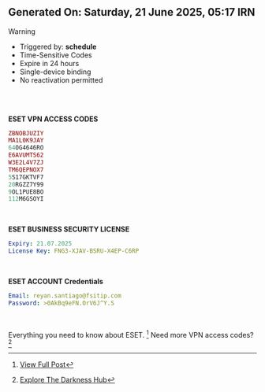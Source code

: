#
## Generated On: Saturday, 21 June 2025, 05:17 IRN

> [!WARNING]
>
> - Triggered by: **schedule**
> - Time-Sensitive Codes
> - Expire in 24 hours
> - Single-device binding
> - No reactivation permitted <br><br/>

<br/>

**ESET VPN ACCESS CODES**

```ruby
ZBNOBJUZIY
MA1L0K9JAY
64OG4646RO
E6AVUMTS62
W3E2L4V7ZJ
TM6QEPNOX7
5S17GKTVF7
20RGZZ7Y99
9OL1PUE8BO
112M6GSOYI
```
<br/>

**ESET BUSINESS SECURITY LICENSE**

```yml
Expiry: 21.07.2025
License Key: FNG3-XJAV-BSRU-X4EP-C6RP
```
<br/>

**ESET ACCOUNT Credentials**

```yml
Email: reyan.santiago@fsitip.com
Password: >0AkBq9eFN.OrV6J^Y.S
```
<br/>

Everything you need to know about ESET. [^1]
Need more VPN access codes? [^2]
<br/>

[^1]: [View Full Post](https://t.me/F_NiREvil/2113)

[^2]: [Explore The Darkness Hub](https://t.me/Eset_key_trial)
